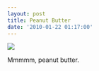 ```yaml
---
layout: post
title: Peanut Butter
date: '2010-01-22 01:17:00'
---
```


[![](https://i2.wp.com/frodo.sterlinganderson.net/wp-content/uploads/2010/01/tumblr_kwmmdmpYvO1qa2pnvo1_12801.jpg.scaled10001-440x330.jpg?resize=500%2C375)](https://i2.wp.com/frodo.sterlinganderson.net/wp-content/uploads/2010/01/tumblr_kwmmdmpYvO1qa2pnvo1_12801.jpg.scaled10001.jpg)

Mmmmm, peanut butter.
